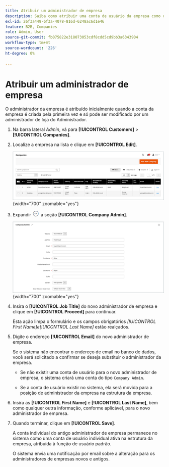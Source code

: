 ```yaml
---
title: Atribuir um administrador de empresa
description: Saiba como atribuir uma conta de usuário da empresa como o administrador da empresa designado para a conta da empresa.
exl-id: 26f3a449-6f3a-4078-816d-6248ac6d1e46
feature: B2B, Companies
role: Admin, User
source-git-commit: fb075822e318073053cdf8cdd5cd9bb3a6343904
workflow-type: tm+mt
source-wordcount: '226'
ht-degree: 0%

---
```


# Atribuir um administrador de empresa

O administrador da empresa é atribuído inicialmente quando a conta da empresa é criada pela primeira vez e só pode ser modificado por um administrador de loja do Administrador.

1. Na barra lateral _Admin_, vá para **[!UICONTROL Customers]** > **[!UICONTROL Companies]**.

1. Localize a empresa na lista e clique em **[!UICONTROL Edit]**.

   ![Empresas](./assets/companies-grid.png){width="700" zoomable="yes"}

1. Expandir ![Seletor de expansão](../assets/icon-display-expand.png) a seção **[!UICONTROL Company Admin]**.

   ![Administrador da Empresa](./assets/company-create-company-admin.png){width="700" zoomable="yes"}

1. Insira o **[!UICONTROL Job Title]** do novo administrador de empresa e clique em **[!UICONTROL Proceed]** para continuar.

   Esta ação limpa o formulário e os campos obrigatórios _[!UICONTROL First Name]_e_[!UICONTROL Last Name]_ estão realçados.

1. Digite o endereço **[!UICONTROL Email]** do novo administrador de empresa.

   Se o sistema não encontrar o endereço de email no banco de dados, você será solicitado a confirmar se deseja substituir o administrador da empresa.

   - Se não existir uma conta de usuário para o novo administrador de empresa, o sistema criará uma conta do tipo `Company Admin`.

   - Se a conta de usuário existir no sistema, ela será movida para a posição de administrador da empresa na estrutura da empresa.

1. Insira as **[!UICONTROL First Name]** e **[!UICONTROL Last Name]**, bem como qualquer outra informação, conforme aplicável, para o novo administrador de empresa.

1. Quando terminar, clique em **[!UICONTROL Save]**.

   A conta individual do antigo administrador de empresa permanece no sistema como uma conta de usuário individual ativa na estrutura da empresa, atribuída à função de usuário padrão.

   O sistema envia uma notificação por email sobre a alteração para os administradores de empresas novos e antigos.
